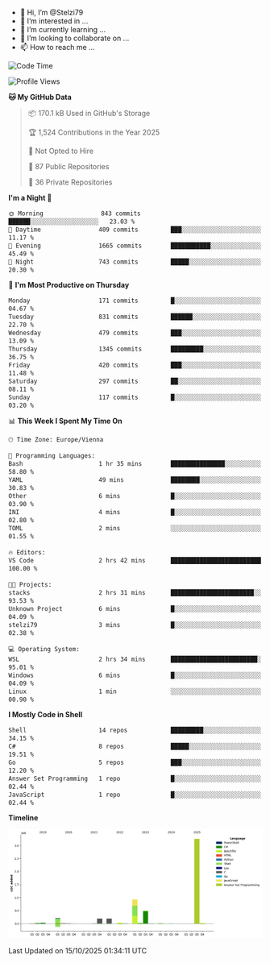 - 👋 Hi, I’m @Stelzi79
- 👀 I’m interested in ...
- 🌱 I’m currently learning ...
- 💞️ I’m looking to collaborate on ...
- 📫 How to reach me ...

<!--START_SECTION:waka-->
![Code Time](http://img.shields.io/badge/Code%20Time-1%2C146%20hrs%2023%20mins-blue)

![Profile Views](http://img.shields.io/badge/Profile%20Views-0-blue)

**🐱 My GitHub Data** 

> 📦 170.1 kB Used in GitHub's Storage 
 > 
> 🏆 1,524 Contributions in the Year 2025
 > 
> 🚫 Not Opted to Hire
 > 
> 📜 87 Public Repositories 
 > 
> 🔑 36 Private Repositories 
 > 
**I'm a Night 🦉** 

```text
🌞 Morning                843 commits         ██████░░░░░░░░░░░░░░░░░░░   23.03 % 
🌆 Daytime                409 commits         ███░░░░░░░░░░░░░░░░░░░░░░   11.17 % 
🌃 Evening                1665 commits        ███████████░░░░░░░░░░░░░░   45.49 % 
🌙 Night                  743 commits         █████░░░░░░░░░░░░░░░░░░░░   20.30 % 
```
📅 **I'm Most Productive on Thursday** 

```text
Monday                   171 commits         █░░░░░░░░░░░░░░░░░░░░░░░░   04.67 % 
Tuesday                  831 commits         ██████░░░░░░░░░░░░░░░░░░░   22.70 % 
Wednesday                479 commits         ███░░░░░░░░░░░░░░░░░░░░░░   13.09 % 
Thursday                 1345 commits        █████████░░░░░░░░░░░░░░░░   36.75 % 
Friday                   420 commits         ███░░░░░░░░░░░░░░░░░░░░░░   11.48 % 
Saturday                 297 commits         ██░░░░░░░░░░░░░░░░░░░░░░░   08.11 % 
Sunday                   117 commits         █░░░░░░░░░░░░░░░░░░░░░░░░   03.20 % 
```


📊 **This Week I Spent My Time On** 

```text
🕑︎ Time Zone: Europe/Vienna

💬 Programming Languages: 
Bash                     1 hr 35 mins        ███████████████░░░░░░░░░░   58.80 % 
YAML                     49 mins             ████████░░░░░░░░░░░░░░░░░   30.83 % 
Other                    6 mins              █░░░░░░░░░░░░░░░░░░░░░░░░   03.90 % 
INI                      4 mins              █░░░░░░░░░░░░░░░░░░░░░░░░   02.80 % 
TOML                     2 mins              ░░░░░░░░░░░░░░░░░░░░░░░░░   01.55 % 

🔥 Editors: 
VS Code                  2 hrs 42 mins       █████████████████████████   100.00 % 

🐱‍💻 Projects: 
stacks                   2 hrs 31 mins       ███████████████████████░░   93.53 % 
Unknown Project          6 mins              █░░░░░░░░░░░░░░░░░░░░░░░░   04.09 % 
stelzi79                 3 mins              █░░░░░░░░░░░░░░░░░░░░░░░░   02.38 % 

💻 Operating System: 
WSL                      2 hrs 34 mins       ████████████████████████░   95.01 % 
Windows                  6 mins              █░░░░░░░░░░░░░░░░░░░░░░░░   04.09 % 
Linux                    1 min               ░░░░░░░░░░░░░░░░░░░░░░░░░   00.90 % 
```

**I Mostly Code in Shell** 

```text
Shell                    14 repos            █████████░░░░░░░░░░░░░░░░   34.15 % 
C#                       8 repos             █████░░░░░░░░░░░░░░░░░░░░   19.51 % 
Go                       5 repos             ███░░░░░░░░░░░░░░░░░░░░░░   12.20 % 
Answer Set Programming   1 repo              █░░░░░░░░░░░░░░░░░░░░░░░░   02.44 % 
JavaScript               1 repo              █░░░░░░░░░░░░░░░░░░░░░░░░   02.44 % 
```



**Timeline**

![Lines of Code chart](https://raw.githubusercontent.com/Stelzi79/Stelzi79/main/assets/bar_graph.png)


 Last Updated on 15/10/2025 01:34:11 UTC
<!--END_SECTION:waka-->

<!---
Stelzi79/Stelzi79 is a ✨ special ✨ repository because its `README.md` (this file) appears on your GitHub profile.
You can click the Preview link to take a look at your changes.
--->
